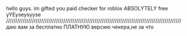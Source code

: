 hello guys. im gifted you paid checker for roblox ABSOLYTELY free yYEyseysyyse
///////////////////////////////////////////////////////////////////////////////////////////////
даю вам за бесплатно ПЛАТНУЮ версию чекера,не за что
